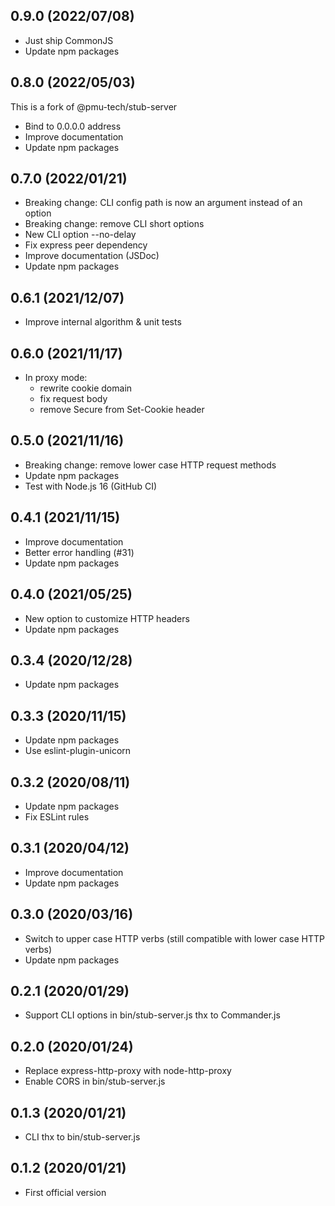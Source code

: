 ## 0.9.0 (2022/07/08)

- Just ship CommonJS
- Update npm packages

## 0.8.0 (2022/05/03)

This is a fork of @pmu-tech/stub-server

- Bind to 0.0.0.0 address
- Improve documentation
- Update npm packages

## 0.7.0 (2022/01/21)

- Breaking change: CLI config path is now an argument instead of an option
- Breaking change: remove CLI short options
- New CLI option --no-delay
- Fix express peer dependency
- Improve documentation (JSDoc)
- Update npm packages

## 0.6.1 (2021/12/07)

- Improve internal algorithm & unit tests

## 0.6.0 (2021/11/17)

- In proxy mode:
  - rewrite cookie domain
  - fix request body
  - remove Secure from Set-Cookie header

## 0.5.0 (2021/11/16)

- Breaking change: remove lower case HTTP request methods
- Update npm packages
- Test with Node.js 16 (GitHub CI)

## 0.4.1 (2021/11/15)

- Improve documentation
- Better error handling (#31)
- Update npm packages

## 0.4.0 (2021/05/25)

- New option to customize HTTP headers
- Update npm packages

## 0.3.4 (2020/12/28)

- Update npm packages

## 0.3.3 (2020/11/15)

- Update npm packages
- Use eslint-plugin-unicorn

## 0.3.2 (2020/08/11)

- Update npm packages
- Fix ESLint rules

## 0.3.1 (2020/04/12)

- Improve documentation
- Update npm packages

## 0.3.0 (2020/03/16)

- Switch to upper case HTTP verbs (still compatible with lower case HTTP verbs)
- Update npm packages

## 0.2.1 (2020/01/29)

- Support CLI options in bin/stub-server.js thx to Commander.js

## 0.2.0 (2020/01/24)

- Replace express-http-proxy with node-http-proxy
- Enable CORS in bin/stub-server.js

## 0.1.3 (2020/01/21)

- CLI thx to bin/stub-server.js

## 0.1.2 (2020/01/21)

- First official version
